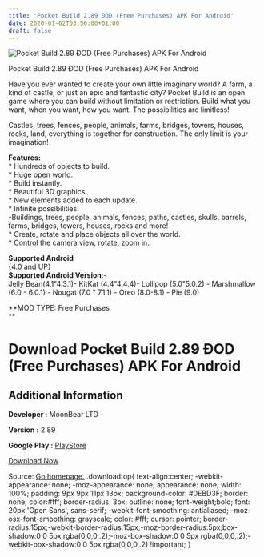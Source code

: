 ```yaml
---
title: 'Pocket Build 2.89 ÐOD (Free Purchases) APK For Android'
date: 2020-01-02T03:56:00+01:00
draft: false
---
```


![Pocket Build 2.89 ÐOD (Free Purchases) APK For Android](https://i2.wp.com/apkhome.net/wp-content/uploads/2019/11/Pocket-Build-2.89-ÐOD-Free-Purchases.jpg "Pocket Build 2.89 ÐOD (Free Purchases) APK For Android")

  

Pocket Build 2.89 ÐOD (Free Purchases) APK For Android

Have you ever wanted to create your own little imaginary world? A farm, a kind of castle, or just an epic and fantastic city? Pocket Build is an open game where you can build without limitation or restriction. Build what you want, when you want, how you want. The possibilities are limitless!

Castles, trees, fences, people, animals, farms, bridges, towers, houses, rocks, land, everything is together for construction. The only limit is your imagination!

**Features:**  
\* Hundreds of objects to build.  
\* Huge open world.  
\* Build instantly.  
\* Beautiful 3D graphics.  
\* New elements added to each update.  
\* Infinite possibilities.  
\-Buildings, trees, people, animals, fences, paths, castles, skulls, barrels, farms, bridges, towers, houses, rocks and more!  
\* Create, rotate and place objects all over the world.  
\* Control the camera view, rotate, zoom in.

**Supported Android**  
{4.0 and UP}  
**Supported Android Version**:-  
Jelly Bean(4.1"4.3.1)- KitKat (4.4"4.4.4)- Lollipop (5.0"5.0.2) - Marshmallow (6.0 - 6.0.1) - Nougat (7.0 " 7.1.1) - Oreo (8.0-8.1) - Pie (9.0)

**MOD TYPE: Free Purchases  
**

Download Pocket Build 2.89 ÐOD (Free Purchases) APK For Android
================================================================

Additional Information
----------------------

**Developer :** MoonBear LTD

**Version :** 2.89

**Google Play :** [PlayStore](https://play.google.com/store/apps/details?id=moonbear.PocketBuild)

  

[Download Now](https://store4app.co/post/pocket-build-2-89-od-free-purchases-apk-for-android_1573674575)

  
Source: [Go homepage.](https://store4app.co/post/pocket-build-2-89-od-free-purchases-apk-for-android_1573674575) .downloadtop{ text-align:center; -webkit-appearance: none; -moz-appearance: none; appearance: none; width: 100%; padding: 9px 9px 11px 13px; background-color: #0EBD3F; border: none; color:#fff; border-radius: 3px; outline: none; font-weight;bold; font: 20px 'Open Sans', sans-serif; -webkit-font-smoothing: antialiased; -moz-osx-font-smoothing: grayscale; color: #fff; cursor: pointer; border-radius:15px;-webkit-border-radius:15px;-moz-border-radius:5px;box-shadow:0 0 5px rgba(0,0,0,.2);-moz-box-shadow:0 0 5px rgba(0,0,0,.2);-webkit-box-shadow:0 0 5px rgba(0,0,0,.2) !important; }